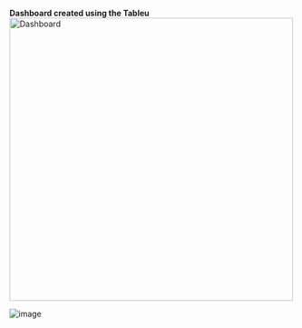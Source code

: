 **Dashboard created using the Tableu**
<img width="500" alt="Dashboard" src="https://user-images.githubusercontent.com/106458239/221133517-e75d1158-169b-4325-a744-271a56b61b95.png">

![image](https://user-images.githubusercontent.com/106458239/221134892-26481bd3-b6a7-4e5f-a156-8650d6e08afe.png)

